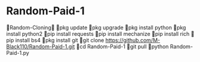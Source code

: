 # Random-Paid-1
🖤Random-Cloning🖤
🖤pkg update
🖤pkg upgrade
🖤pkg install python
🖤pkg install python2
🖤pip install requests
🖤pip install mechanize
🖤pip install rich 
🖤pip install bs4
🖤pkg install git
🖤git clone https://github.com/M-Black110/Random-Paid-1.git
🖤cd Random-Paid-1
🖤git pull
🖤python Random-Paid-1.py
